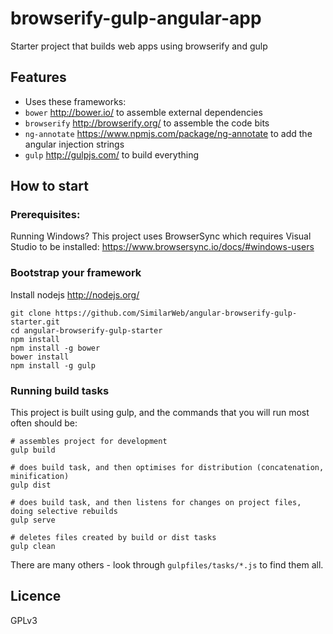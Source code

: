 # browserify-gulp-angular-app

Starter project that builds web apps using browserify and gulp

## Features

- Uses these frameworks:
- `bower` http://bower.io/ to assemble external dependencies
- `browserify` http://browserify.org/ to assemble the code bits
- `ng-annotate` https://www.npmjs.com/package/ng-annotate to add the angular injection strings
- `gulp` http://gulpjs.com/ to build everything

## How to start

### Prerequisites: 
Running Windows? This project uses BrowserSync which requires Visual Studio to be installed:
https://www.browsersync.io/docs/#windows-users

### Bootstrap your framework

Install nodejs http://nodejs.org/

    git clone https://github.com/SimilarWeb/angular-browserify-gulp-starter.git
    cd angular-browserify-gulp-starter
    npm install   
    npm install -g bower
    bower install
    npm install -g gulp

### Running build tasks

This project is built using gulp,
and the commands that you will run most often should be:

    # assembles project for development
    gulp build

    # does build task, and then optimises for distribution (concatenation, minification)
    gulp dist

    # does build task, and then listens for changes on project files, doing selective rebuilds
    gulp serve

    # deletes files created by build or dist tasks
    gulp clean

There are many others - look through `gulpfiles/tasks/*.js` to find them all.

## Licence

GPLv3
